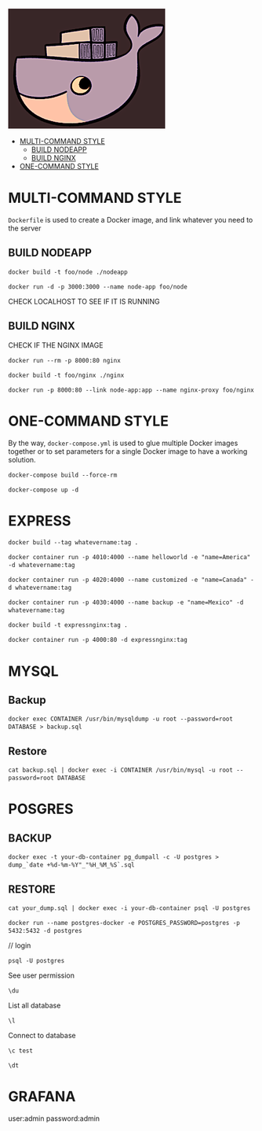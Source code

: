 ![](./docker.png)

- [MULTI-COMMAND STYLE](#multi-command-style)
  * [BUILD NODEAPP](#build-nodeapp)
  * [BUILD NGINX](#build-nginx)
- [ONE-COMMAND STYLE](#one-command-style)

# MULTI-COMMAND STYLE

`Dockerfile` is used to create a Docker image, and link whatever you need to the server

## BUILD NODEAPP

```
docker build -t foo/node ./nodeapp
```

```
docker run -d -p 3000:3000 --name node-app foo/node
```

CHECK LOCALHOST TO SEE IF IT IS RUNNING

## BUILD NGINX

CHECK IF THE NGINX IMAGE

```
docker run --rm -p 8000:80 nginx
```

```
docker build -t foo/nginx ./nginx
```

```
docker run -p 8000:80 --link node-app:app --name nginx-proxy foo/nginx
```

# ONE-COMMAND STYLE

By the way, `docker-compose.yml` is used to glue multiple Docker images together or to set parameters for a single Docker image to have a working solution.


```
docker-compose build --force-rm
```

```
docker-compose up -d
```

# EXPRESS

```
docker build --tag whatevername:tag .
```

```
docker container run -p 4010:4000 --name helloworld -e "name=America" -d whatevername:tag
```

```
docker container run -p 4020:4000 --name customized -e "name=Canada" -d whatevername:tag
```

```
docker container run -p 4030:4000 --name backup -e "name=Mexico" -d whatevername:tag
```

```
docker build -t expressnginx:tag .
```

```
docker container run -p 4000:80 -d expressnginx:tag
```

# MYSQL

## Backup

```
docker exec CONTAINER /usr/bin/mysqldump -u root --password=root DATABASE > backup.sql
```

## Restore

```
cat backup.sql | docker exec -i CONTAINER /usr/bin/mysql -u root --password=root DATABASE
```

# POSGRES

## BACKUP

```
docker exec -t your-db-container pg_dumpall -c -U postgres > dump_`date +%d-%m-%Y"_"%H_%M_%S`.sql
```

## RESTORE

```
cat your_dump.sql | docker exec -i your-db-container psql -U postgres
```

```
docker run --name postgres-docker -e POSTGRES_PASSWORD=postgres -p 5432:5432 -d postgres
```

// login

```
psql -U postgres
```

See user permission

```
\du
```

List all database

```
\l
```
Connect to database

```
\c test 
```

```
\dt
```

# GRAFANA

user:admin
password:admin

